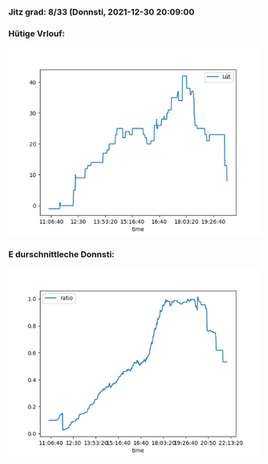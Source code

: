 ### Jitz grad: 8/33 (Donnsti, 2021-12-30 20:09:00

### Hütige Vrlouf:
![Graph](Today.png)

### E durschnittleche Donnsti:
![Graph](Donnsti.png)